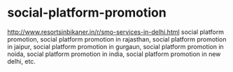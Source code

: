# social-platform-promotion
http://www.resortsinbikaner.in/r/smo-services-in-delhi.html social platform promotion, social platform promotion in rajasthan, social platform promotion in jaipur, social platform promotion in gurgaun, social platform promotion in noida, social platform promotion in india, social platform promotion in new delhi, etc.
